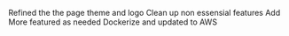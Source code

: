 Refined the the page theme and logo
Clean up non essensial features
Add More featured as needed
Dockerize and updated to AWS
